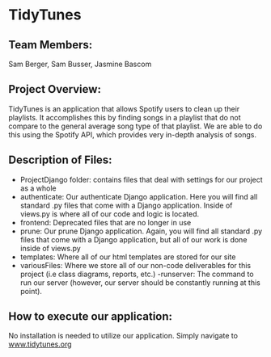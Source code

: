 # TidyTunes
## Team Members: 

Sam Berger, Sam Busser, Jasmine Bascom


## Project Overview:

TidyTunes is an application that allows Spotify users to clean up their playlists. It accomplishes this by finding songs in a playlist that do not compare to the general average song type of that playlist. We are able to do this using the Spotify API, which provides very in-depth analysis of songs. 

## Description of Files:

- ProjectDjango folder: contains files that deal with settings for our project as a whole
- authenticate: Our authenticate Django application. Here you will find all standard .py files that come with a Django application. Inside of views.py is where all of our code and logic is located. 
- frontend: Deprecated files that are no longer in use
- prune: Our prune Django application. Again, you will find all standard .py files that come with a Django application, but all of our work is done inside of views.py
- templates: Where all of our html templates are stored for our site 
- variousFiles: Where we store all of our non-code deliverables for this project (i.e class diagrams, reports, etc.) 
-runserver: The command to run our server (however, our server should be constantly running at this point). 

## How to execute our application:

No installation is needed to utilize our application. Simply navigate to www.tidytunes.org

